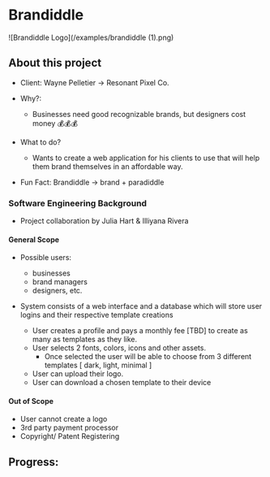 # Brandiddle
![Brandiddle Logo](/examples/brandiddle (1).png)

## About this project

* Client: Wayne Pelletier →  Resonant Pixel Co.

* Why?:
  * Businesses need good recognizable brands, but designers cost money 💰💰💰
* What to do? 
  * Wants to create a web application for his clients to use that will help them brand themselves in an affordable way. 
* Fun Fact: Brandiddle → brand + paradiddle 

### Software Engineering Background

* Project collaboration by Julia Hart & Illiyana Rivera 

#### General Scope

* Possible users: 
  * businesses 
  * brand managers
  *  designers, etc. 

* System consists of a web interface and a database which will store user logins and their respective template creations
  * User creates a profile and pays a monthly fee [TBD]  to create as many as templates as they like.
  * User selects 2 fonts, colors, icons and other assets.
    * Once selected the user will be able to choose from 3 different templates [ dark, light, minimal ]
  * User can upload their logo.
  * User can download a chosen template to their device

#### Out of Scope

* User cannot create a logo
* 3rd party payment processor
* Copyright/ Patent Registering 


## Progress: 



